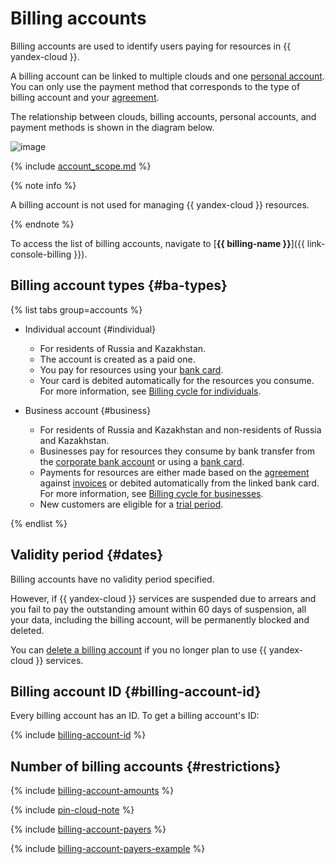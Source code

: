 # Billing accounts

Billing accounts are used to identify users paying for resources in {{ yandex-cloud }}.

A billing account can be linked to multiple clouds and one [personal account](personal-account.md). You can only use the payment method that corresponds to the type of billing account and your [agreement](contract.md).


The relationship between clouds, billing accounts, personal accounts, and payment methods is shown in the diagram below.

![image](../../_assets/billing/cloud-billing-account-svg.svg)

{% include [account_scope.md](../_includes/account-scope.md) %}


{% note info %}

A billing account is not used for managing {{ yandex-cloud }} resources.

{% endnote %}

To access the list of billing accounts, navigate to [**{{ billing-name }}**]({{ link-console-billing }}).


## Billing account types {#ba-types}

{% list tabs group=accounts %}

- Individual account {#individual}

   * For residents of Russia and Kazakhstan.
   * The account is created as a paid one.
   * You pay for resources using your [bank card](../payment/payment-methods-individual.md).
   * Your card is debited automatically for the resources you consume. For more information, see [Billing cycle for individuals](../payment/billing-cycle-individual.md).   
  
- Business account {#business}

   * For residents of Russia and Kazakhstan and non-residents of Russia and Kazakhstan.
   * Businesses pay for resources they consume by bank transfer from the [corporate bank account](../payment/payment-methods-business.md) or using a [bank card](../payment/payment-methods-card-business.md).
   * Payments for resources are either made based on the [agreement](../concepts/contract.md) against [invoices](bill.md) or debited automatically from the linked bank card. For more information, see [Billing cycle for businesses](../payment/billing-cycle-business.md).
   * New customers are eligible for a [trial period](trial-period.md).

{% endlist %}


## Validity period {#dates}

Billing accounts have no validity period specified.

However, if {{ yandex-cloud }} services are suspended due to arrears and you fail to pay the outstanding amount within 60 days of suspension, all your data, including the billing account, will be permanently blocked and deleted.

You can [delete a billing account](../operations/delete-account.md) if you no longer plan to use {{ yandex-cloud }} services.

## Billing account ID {#billing-account-id}

Every billing account has an ID. To get a billing account's ID:

{% include [billing-account-id](../../_includes/billing/billing-account-id.md) %}

## Number of billing accounts {#restrictions}

{% include [billing-account-amounts](../_includes/billing-account-amounts.md) %}

{% include [pin-cloud-note](../_includes/pin-cloud-note.md) %}


{% include [billing-account-payers](../_includes/billing-account-payers.md) %}

{% include [billing-account-payers-example](../_includes/billing-account-payers-example.md) %}
